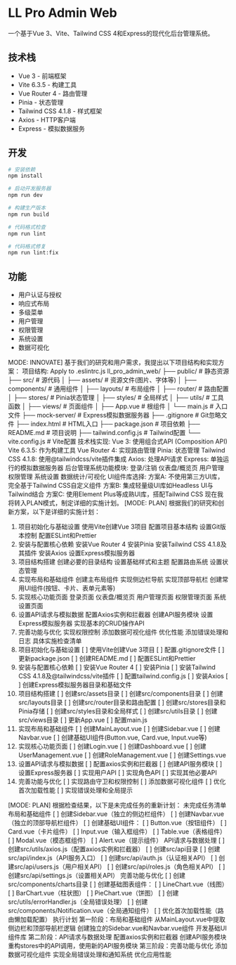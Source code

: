 # LL Pro Admin Web

一个基于Vue 3、Vite、Tailwind CSS 4和Express的现代化后台管理系统。

## 技术栈

- Vue 3 - 前端框架
- Vite 6.3.5 - 构建工具
- Vue Router 4 - 路由管理
- Pinia - 状态管理
- Tailwind CSS 4.1.8 - 样式框架
- Axios - HTTP客户端
- Express - 模拟数据服务

## 开发

```bash
# 安装依赖
npm install

# 启动开发服务器
npm run dev

# 构建生产版本
npm run build

# 代码格式检查
npm run lint

# 代码格式修复
npm run lint:fix
```

## 功能

- 用户认证与授权
- 响应式布局
- 多级菜单
- 用户管理
- 权限管理
- 系统设置
- 数据可视化


MODE: INNOVATE]
基于我们的研究和用户需求，我提出以下项目结构和实现方案：
项目结构:
Apply to .eslintrc.js
   ll_pro_admin_web/
   ├── public/               # 静态资源
   ├── src/                  # 源代码
   │   ├── assets/           # 资源文件(图片、字体等)
   │   ├── components/       # 通用组件
   │   ├── layouts/          # 布局组件
   │   ├── router/           # 路由配置
   │   ├── stores/           # Pinia状态管理
   │   ├── styles/           # 全局样式
   │   ├── utils/            # 工具函数
   │   ├── views/            # 页面组件
   │   ├── App.vue           # 根组件
   │   └── main.js           # 入口文件
   ├── mock-server/          # Express模拟数据服务器
   ├── .gitignore            # Git忽略文件
   ├── index.html            # HTML入口
   ├── package.json          # 项目依赖
   ├── README.md             # 项目说明
   ├── tailwind.config.js    # Tailwind配置
   └── vite.config.js        # Vite配置
技术栈实现:
Vue 3: 使用组合式API (Composition API)
Vite 6.3.5: 作为构建工具
Vue Router 4: 实现路由管理
Pinia: 状态管理
Tailwind CSS 4.1.8: 使用@tailwindcss/vite插件集成
Axios: 处理API请求
Express: 单独运行的模拟数据服务器
后台管理系统功能模块:
登录/注销
仪表盘/概览页
用户管理
权限管理
系统设置
数据统计/可视化
UI组件库选择:
方案A: 不使用第三方UI库，完全基于Tailwind CSS自定义组件
方案B: 集成轻量级UI库如Headless UI与Tailwind结合
方案C: 使用Element Plus等成熟UI库，搭配Tailwind CSS
现在我将转入PLAN模式，制定详细的实施计划。
[MODE: PLAN]
根据我们的研究和创新方案，以下是详细的实施计划：
1. 项目初始化与基础设置
使用Vite创建Vue 3项目
配置项目基本结构
设置Git版本控制
配置ESLint和Prettier
2. 安装与配置核心依赖
安装Vue Router 4
安装Pinia
安装Tailwind CSS 4.1.8及其插件
安装Axios
设置Express模拟服务器
3. 项目结构搭建
创建必要的目录结构
设置基础样式和主题
配置路由系统
设置状态管理
4. 实现布局和基础组件
创建主布局组件
实现侧边栏导航
实现顶部导航栏
创建常用UI组件(按钮、卡片、表单元素等)
5. 实现核心功能页面
登录页面
仪表盘/概览页
用户管理页面
权限管理页面
系统设置页面
6. 设置API请求与模拟数据
配置Axios实例和拦截器
创建API服务模块
设置Express模拟服务器
实现基本的CRUD操作API
7. 完善功能与优化
实现权限控制
添加数据可视化组件
优化性能
添加错误处理和日志
具体实施检查清单
1. 项目初始化与基础设置
[ ] 使用Vite创建Vue 3项目
[ ] 配置.gitignore文件
[ ] 更新package.json
[ ] 创建README.md
[ ] 配置ESLint和Prettier
2. 安装与配置核心依赖
[ ] 安装Vue Router 4
[ ] 安装Pinia
[ ] 安装Tailwind CSS 4.1.8及@tailwindcss/vite插件
[ ] 配置tailwind.config.js
[ ] 安装Axios
[ ] 创建Express模拟服务器目录和基础文件
3. 项目结构搭建
[ ] 创建src/assets目录
[ ] 创建src/components目录
[ ] 创建src/layouts目录
[ ] 创建src/router目录和路由配置
[ ] 创建src/stores目录和Pinia存储
[ ] 创建src/styles目录和全局样式
[ ] 创建src/utils目录
[ ] 创建src/views目录
[ ] 更新App.vue
[ ] 配置main.js
4. 实现布局和基础组件
[ ] 创建MainLayout.vue
[ ] 创建Sidebar.vue
[ ] 创建Navbar.vue
[ ] 创建基础UI组件(Button.vue, Card.vue, Input.vue等)
5. 实现核心功能页面
[ ] 创建Login.vue
[ ] 创建Dashboard.vue
[ ] 创建UserManagement.vue
[ ] 创建RoleManagement.vue
[ ] 创建Settings.vue
6. 设置API请求与模拟数据
[ ] 配置axios实例和拦截器
[ ] 创建API服务模块
[ ] 设置Express服务器
[ ] 实现用户API
[ ] 实现角色API
[ ] 实现其他必要API
7. 完善功能与优化
[ ] 实现路由守卫和权限控制
[ ] 添加数据可视化组件
[ ] 优化首次加载性能
[ ] 实现错误处理和全局提示


[MODE: PLAN]
根据检查结果，以下是未完成任务的重新计划：
未完成任务清单
布局和基础组件
[ ] 创建Sidebar.vue（独立的侧边栏组件）
[ ] 创建Navbar.vue（独立的顶部导航栏组件）
[ ] 创建基础UI组件：
[ ] Button.vue（按钮组件）
[ ] Card.vue（卡片组件）
[ ] Input.vue（输入框组件）
[ ] Table.vue（表格组件）
[ ] Modal.vue（模态框组件）
[ ] Alert.vue（提示组件）
API请求与数据处理
[ ] 创建src/utils/axios.js（配置axios实例和拦截器）
[ ] 创建src/api目录
[ ] 创建src/api/index.js（API服务入口）
[ ] 创建src/api/auth.js（认证相关API）
[ ] 创建src/api/users.js（用户相关API）
[ ] 创建src/api/roles.js（角色相关API）
[ ] 创建src/api/settings.js（设置相关API）
完善功能与优化
[ ] 创建src/components/charts目录
[ ] 创建基础图表组件：
[ ] LineChart.vue（线图）
[ ] BarChart.vue（柱状图）
[ ] PieChart.vue（饼图）
[ ] 创建src/utils/errorHandler.js（全局错误处理）
[ ] 创建src/components/Notification.vue（全局通知组件）
[ ] 优化首次加载性能（路由懒加载配置）
执行计划
第一阶段：布局和基础组件
从MainLayout.vue中提取侧边栏和顶部导航栏逻辑
创建独立的Sidebar.vue和Navbar.vue组件
开发基础UI组件库
第二阶段：API请求与数据处理
配置axios实例和拦截器
创建API服务模块
重构stores中的API调用，使用新的API服务模块
第三阶段：完善功能与优化
添加数据可视化组件
实现全局错误处理和通知系统
优化应用性能